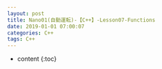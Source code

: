 ```yaml
---
layout: post
title: Nano01(自動運転)-【C++】-Lesson07-Functions
date: 2019-01-01 07:00:07
categories: C++
tags: C++
---
```

* content
{:toc}
